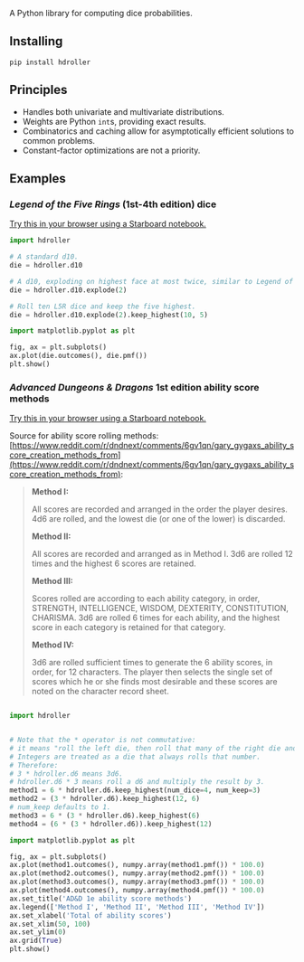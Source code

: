 A Python library for computing dice probabilities.

## Installing

```
pip install hdroller
```

## Principles

* Handles both univariate and multivariate distributions.
* Weights are Python `int`s, providing exact results.
* Combinatorics and caching allow for asymptotically efficient solutions to common problems.
* Constant-factor optimizations are not a priority.

## Examples

### *Legend of the Five Rings* (1st-4th edition) dice

[Try this in your browser using a Starboard notebook.](https://starboard.gg/nb/nfmQTSp)

```python
import hdroller

# A standard d10.
die = hdroller.d10

# A d10, exploding on highest face at most twice, similar to Legend of the Five Rings.
die = hdroller.d10.explode(2)

# Roll ten L5R dice and keep the five highest.
die = hdroller.d10.explode(2).keep_highest(10, 5)

import matplotlib.pyplot as plt

fig, ax = plt.subplots()
ax.plot(die.outcomes(), die.pmf())
plt.show()
```

### *Advanced Dungeons & Dragons* 1st edition ability score methods

[Try this in your browser using a Starboard notebook.](https://starboard.gg/nb/nSMJ7hH)

Source for ability score rolling methods: [https://www.reddit.com/r/dndnext/comments/6gv1qn/gary_gygaxs_ability_score_creation_methods_from](https://www.reddit.com/r/dndnext/comments/6gv1qn/gary_gygaxs_ability_score_creation_methods_from):

> **Method I:**
>
> All scores are recorded and arranged in the order the player desires. 4d6 are rolled, and the lowest die (or one of the lower) is discarded.
>
> **Method II:**
>
> All scores are recorded and arranged as in Method I. 3d6 are rolled 12 times and the highest 6 scores are retained.
>
> **Method III:**
>
> Scores rolled are according to each ability category, in order, STRENGTH, INTELLIGENCE, WISDOM, DEXTERITY, CONSTITUTION, CHARISMA. 3d6 are rolled 6 times for each ability, and the highest score in each category is retained for that category.
>
> **Method IV:**
>
> 3d6 are rolled sufficient times to generate the 6 ability scores, in order, for 12 characters. The player then selects the single set of scores which he or she finds most desirable and these scores are noted on the character record sheet.

```python

import hdroller


# Note that the * operator is not commutative:
# it means "roll the left die, then roll that many of the right die and sum".
# Integers are treated as a die that always rolls that number.
# Therefore:
# 3 * hdroller.d6 means 3d6.
# hdroller.d6 * 3 means roll a d6 and multiply the result by 3.
method1 = 6 * hdroller.d6.keep_highest(num_dice=4, num_keep=3)
method2 = (3 * hdroller.d6).keep_highest(12, 6)
# num_keep defaults to 1.
method3 = 6 * (3 * hdroller.d6).keep_highest(6)
method4 = (6 * (3 * hdroller.d6)).keep_highest(12)

import matplotlib.pyplot as plt

fig, ax = plt.subplots()
ax.plot(method1.outcomes(), numpy.array(method1.pmf()) * 100.0)
ax.plot(method2.outcomes(), numpy.array(method2.pmf()) * 100.0)
ax.plot(method3.outcomes(), numpy.array(method3.pmf()) * 100.0)
ax.plot(method4.outcomes(), numpy.array(method4.pmf()) * 100.0)
ax.set_title('AD&D 1e ability score methods')
ax.legend(['Method I', 'Method II', 'Method III', 'Method IV'])
ax.set_xlabel('Total of ability scores')
ax.set_xlim(50, 100)
ax.set_ylim(0)
ax.grid(True)
plt.show()
```
